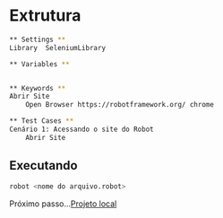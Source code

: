 # Extrutura

```bash
** Settings **
Library  SeleniumLibrary

** Variables **


** Keywords **
Abrir Site
    Open Browser https://robotframework.org/ chrome

** Test Cases **
Cenário 1: Acessando o site do Robot
    Abrir Site
```

## Executando

```bash
robot <nome do arquivo.robot>
```

Próximo passo...[Projeto local](./projetos/local)